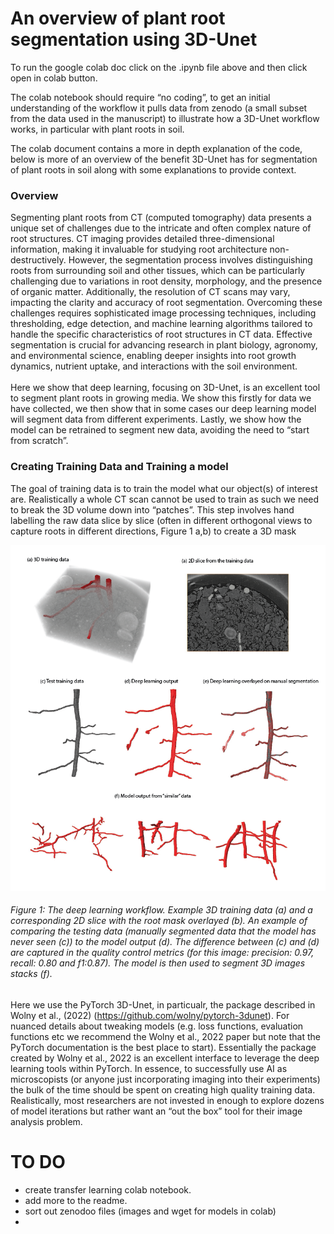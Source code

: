 # An overview of plant root segmentation using 3D-Unet 
To run the google colab doc click on the .ipynb file above and then click open in colab button. 

The colab notebook should require “no coding”, to get an initial understanding of the workflow it pulls data from zenodo (a small subset from the data used in the manuscript) to illustrate how a 3D-Unet workflow works, in particular with plant roots in soil. 

The colab document contains a more in depth explanation of the code, below is more of an overview of the benefit 3D-Unet has for segmentation of plant roots in soil along with some explanations to provide context. 

### Overview
Segmenting plant roots from CT (computed tomography) data presents a unique set of challenges due to the intricate and often complex nature of root structures. CT imaging provides detailed three-dimensional information, making it invaluable for studying root architecture non-destructively. However, the segmentation process involves distinguishing roots from surrounding soil and other tissues, which can be particularly challenging due to variations in root density, morphology, and the presence of organic matter. Additionally, the resolution of CT scans may vary, impacting the clarity and accuracy of root segmentation. Overcoming these challenges requires sophisticated image processing techniques, including thresholding, edge detection, and machine learning algorithms tailored to handle the specific characteristics of root structures in CT data. Effective segmentation is crucial for advancing research in plant biology, agronomy, and environmental science, enabling deeper insights into root growth dynamics, nutrient uptake, and interactions with the soil environment.
<br>
<br>
Here we show that deep learning, focusing on 3D-Unet, is an excellent tool to segment plant roots in growing media. We show this firstly for data we have collected, we then show that in some cases our deep learning model will segment data from different experiments. Lastly, we show how the model can be retrained to segment new data, avoiding the need to “start from scratch”. 
<br>

### Creating Training Data and Training a model
The goal of training data is to train the model what our object(s) of interest are. Realistically a whole CT scan cannot be used to train as such we need to break the 3D volume down into “patches”. This step involves hand labelling the raw data slice by slice (often in different orthogonal views to capture roots in different directions, Figure 1 a,b) to create a 3D mask 

<p align="center">
<img  src="content/validation eg.png" > 
</p>

###### Figure 1: The deep learning workflow. Example 3D training data (a) and a corresponding 2D slice with the root mask overlayed (b). An example of comparing the testing data (manually segmented data that the model has never seen (c)) to the model output (d). The difference between (c) and (d) are captured in the quality control metrics (for this image: precision: 0.97, recall: 0.80 and f1:0.87). The model is then used to segment 3D images stacks (f).      

Here we use the PyTorch 3D-Unet, in particualr, the package described in Wolny et al., (2022) (https://github.com/wolny/pytorch-3dunet). For nuanced details about tweaking models (e.g. loss functions, evaluation functions etc we recommend the Wolny et al., 2022 paper but note that the PyTorch documentation is the best place to start). Essentially the package created by Wolny et al., 2022 is an excellent interface to leverage the deep learning tools within PyTorch. In essence, to successfully use AI as microscopists (or anyone just incorporating imaging into their experiments) the bulk of the time should be spent on creating high quality training data. Realistically, most researchers are not invested in enough to explore dozens of model iterations but rather want an “out the box” tool for their image analysis problem. 

# TO DO 
- create transfer learning colab notebook. 
- add more to the readme.
- sort out zenodoo files (images and wget for models in colab)
- 
